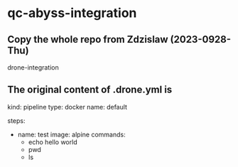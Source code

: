 # qc-abyss-integration


## Copy the whole repo from Zdzislaw (2023-0928-Thu)

drone-integration

## The original content of .drone.yml is

kind: pipeline
type: docker
name: default

steps:
- name: test
  image: alpine
  commands:
  - echo hello world
  - pwd
  - ls
